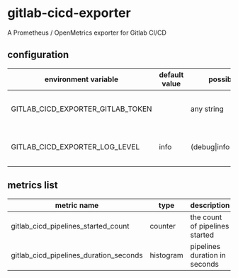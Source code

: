 # gitlab-cicd-exporter

A Prometheus / OpenMetrics exporter for Gitlab CI/CD

## configuration

| environment variable              | default value | possible values               | description                      |
|-----------------------------------|---------------|-------------------------------|----------------------------------|
| GITLAB_CICD_EXPORTER_GITLAB_TOKEN |               | any string                    | the token set to Gitlab webhooks |
| GITLAB_CICD_EXPORTER_LOG_LEVEL    | info          | (debug\|info\|warning\|error) | gitlab-cicd-exporter log level   |

## metrics list

| metric name                            | type      | description                    |
|----------------------------------------|-----------|--------------------------------|
| gitlab_cicd_pipelines_started_count    | counter   | the count of pipelines started |
| gitlab_cicd_pipelines_duration_seconds | histogram | pipelines duration in seconds  |
